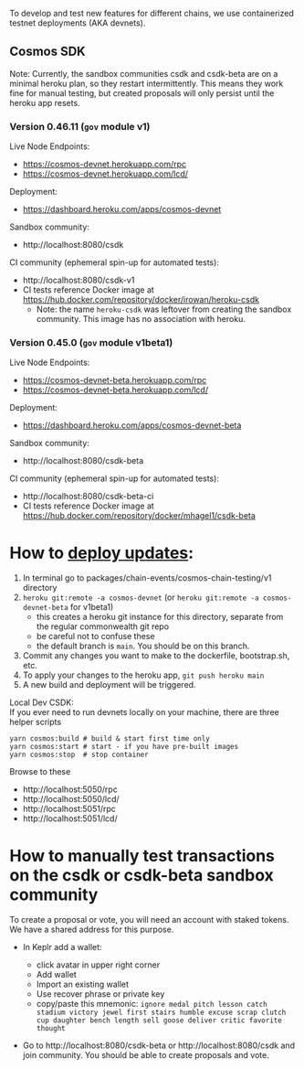 To develop and test new features for different chains, we use containerized testnet deployments (AKA devnets).

## Cosmos SDK

Note: Currently, the sandbox communities csdk and csdk-beta are on a minimal heroku plan, so they restart intermittently. This means they work fine for manual testing, but created proposals will only persist until the heroku app resets.

### Version 0.46.11 (`gov` module v1)

Live Node Endpoints:
* https://cosmos-devnet.herokuapp.com/rpc
* https://cosmos-devnet.herokuapp.com/lcd/

Deployment:
* https://dashboard.heroku.com/apps/cosmos-devnet

Sandbox community:
* http://localhost:8080/csdk

CI community (ephemeral spin-up for automated tests):

* http://localhost:8080/csdk-v1
* CI tests reference Docker image at https://hub.docker.com/repository/docker/irowan/heroku-csdk
    * Note: the name `heroku-csdk` was leftover from creating the sandbox community. This image has no association with heroku.

### Version 0.45.0 (`gov` module v1beta1)

Live Node Endpoints:
* https://cosmos-devnet-beta.herokuapp.com/rpc
* https://cosmos-devnet-beta.herokuapp.com/lcd/

Deployment:
* https://dashboard.heroku.com/apps/cosmos-devnet-beta

Sandbox community:
* http://localhost:8080/csdk-beta

CI community (ephemeral spin-up for automated tests):

* http://localhost:8080/csdk-beta-ci
* CI tests reference Docker image at https://hub.docker.com/repository/docker/mhagel1/csdk-beta

# How to [deploy updates](https://dashboard.heroku.com/apps/cosmos-devnet/deploy/heroku-git):
1. In terminal go to packages/chain-events/cosmos-chain-testing/v1 directory
2. `heroku git:remote -a cosmos-devnet` (or `heroku git:remote -a cosmos-devnet-beta` for v1beta1)
    - this creates a heroku git instance for this directory, separate from the regular commonwealth git repo
    - be careful not to confuse these
    - the default branch is `main`. You should be on this branch.
3. Commit any changes you want to make to the dockerfile, bootstrap.sh, etc.
4. To apply your changes to the heroku app, `git push heroku main`
5. A new build and deployment will be triggered.

Local Dev CSDK:   
If you ever need to run devnets locally on your machine, there are three helper scripts
```
yarn cosmos:build # build & start first time only
yarn cosmos:start # start - if you have pre-built images
yarn cosmos:stop  # stop container
```
Browse to these
* http://localhost:5050/rpc
* http://localhost:5050/lcd/
* http://localhost:5051/rpc
* http://localhost:5051/lcd/


# How to manually test transactions on the csdk or csdk-beta sandbox community

To create a proposal or vote, you will need an account with staked tokens. We have
a shared address for this purpose.

- In Keplr add a wallet:
    - click avatar in upper right corner
    - Add wallet
    - Import an existing wallet
    - Use recover phrase or private key
    - copy/paste this mnemonic:
`ignore medal pitch lesson catch stadium victory jewel first stairs humble excuse scrap clutch cup daughter bench length sell goose deliver critic favorite thought`

- Go to http://localhost:8080/csdk-beta or http://localhost:8080/csdk and join community. You should be able to create proposals and vote.
